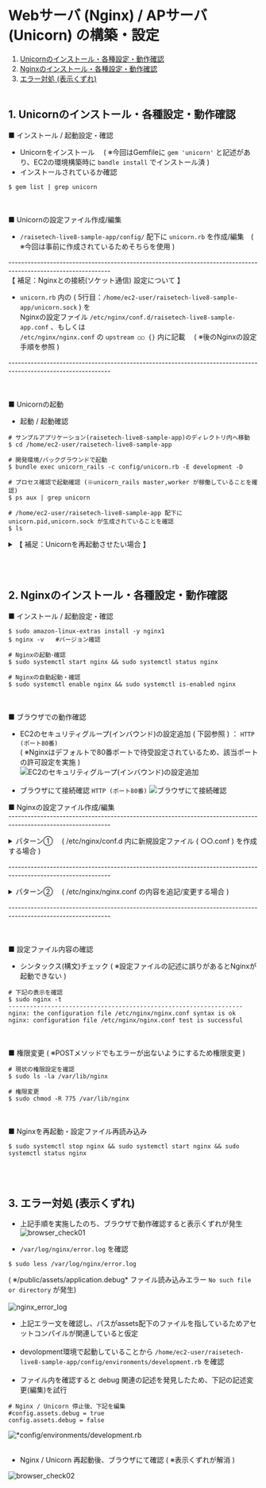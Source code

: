# Webサーバ (Nginx) / APサーバ (Unicorn) の構築・設定<br>
1. [Unicornのインストール・各種設定・動作確認](#1-unicornのインストール各種設定動作確認)
1. [Nginxのインストール・各種設定・動作確認](#2-nginxのインストール各種設定動作確認)
1. [エラー対処 (表示くずれ)](#3-エラー対処-表示くずれ)<br><br>


## 1.  Unicornのインストール・各種設定・動作確認
■ インストール / 起動設定・確認
- Unicornをインストール 　( ※今回はGemfileに `gem 'unicorn'` と記述があり、EC2の環境構築時に `bandle install` でインストール済 )
- インストールされているか確認
```
$ gem list | grep unicorn
```

<br><br>
■ Unicornの設定ファイル作成/編集
- `/raisetech-live8-sample-app/config/` 配下に `unicorn.rb` を作成/編集　( ※今回は事前に作成されているためそちらを使用 )<br>

\--------------------------------------------------------------------------------------------------------------<br>
【 補足：Nginxとの接続(ソケット通信) 設定について 】<br>
- `unicorn.rb` 内の ( 5行目：`/home/ec2-user/raisetech-live8-sample-app/unicorn.sock` ) を<br>
   Nginxの設定ファイル `/etc/nginx/conf.d/raisetech-live8-sample-app.conf` 、もしくは<br>
   `/etc/nginx/nginx.conf` の `upstream ○○ {}` 内に記載　  ( ※後のNginxの設定手順を参照 )<br>

\--------------------------------------------------------------------------------------------------------------<br>
	
<br><br>
■ Unicornの起動
- 起動 / 起動確認
```
# サンプルアプリケーション(raisetech-live8-sample-app)のディレクトリ内へ移動
$ cd /home/ec2-user/raisetech-live8-sample-app

# 開発環境/バックグラウンドで起動
$ bundle exec unicorn_rails -c config/unicorn.rb -E development -D

# プロセス確認で起動確認 (※unicorn_rails master,worker が稼働していることを確認)
$ ps aux | grep unicorn

# /home/ec2-user/raisetech-live8-sample-app 配下に unicorn.pid,unicorn.sock が生成されていることを確認
$ ls
```
<details><summary>【 補足：Unicornを再起動させたい場合 】</summary>
   
```
# unicorn_rails master のPID を確認
$ ps aux | grep unicorn

# Unicornを停止
$ kill <masterのPID>

# 開発環境/バックグラウンドで起動
$ bundle exec unicorn_rails -c config/unicorn.rb -E development -D
```
</details>

	
<br><br>
## 2. Nginxのインストール・各種設定・動作確認
■ インストール / 起動設定・確認
```
$ sudo amazon-linux-extras install -y nginx1
$ nginx -v　　#バージョン確認

# Nginxの起動･確認
$ sudo systemctl start nginx && sudo systemctl status nginx
	
# Nginxの自動起動・確認
$ sudo systemctl enable nginx && sudo systemctl is-enabled nginx
```

<br><br>
■ ブラウザでの動作確認
- EC2のセキュリティグループ(インバウンド)の設定追加 ( 下図参照 ) ： `HTTP (ポート80番)` <br>
( ※Nginxはデフォルトで80番ポートで待受設定されているため、該当ポートの許可設定を実施 )<br>
![EC2のセキュリティグループ(インバウンド)の設定追加](../images/Web-Nginx_AP-Unicorn/securitygroup.png)<br><br>
- ブラウザにて接続確認 `HTTP (ポート80番)`
![ブラウザにて接続確認](../images/Web-Nginx_AP-Unicorn/browser_check_port80.png)<br>

■ Nginxの設定ファイル作成/編集<br>
\--------------------------------------------------------------------------------------------------------------<br>
<details><summary>パターン① 　(  /etc/nginx/conf.d  内に新規設定ファイル ( ○○.conf ) を作成する場合 )</summary>
	
<br><br>
- Nginxの設定ファイルが格納されているディレクトリを確認
```
$ ls -la /etc/nginx
$ tree /etc/nginx　　# ※treeコマンドを使用するには別途インストールが必要
```
![ls -la /etc/nginx](../images/Web-Nginx_AP-Unicorn/nginx_config_directory1.png)
![tree /etc/nginx](../images/Web-Nginx_AP-Unicorn/nginx_config_directory2.png)
	
<br><br>
 - ディレクトリ `/etc/nginx/conf.d` 内に、今回のサンプルアプリケーション用の新規設定ファイルを作成/編集<br>
( ※設定ファイル `/etc/nginx/nginx.conf` 内に、 `/etc/nginx/conf.d` 以下を読み込む設定が記述されているため新規設定ファイルを作成 )
```
# 今回は raisetech-live8-sample-app.conf というファイル名で新規作成
$ sudo vim /etc/nginx/conf.d/raisetech-live8-sample-app.conf
```
- 設定ファイルに以下を記述
```
upstream unicorn {    # upstream ○○：○○は任意のアプリケーション名 ( ※デフォルトはunicorn、パターン①ではデフォルトの名称を使用 )
  # Unicornと連携させるための設定 
  # ( ※今回は同じEC2内でソケット通信をするため下記を記述：/raisetech-live8-sample-app/config/unicorn.rb 内の unicorn.sock を指定 )
  server unix:/home/ec2-user/raisetech-live8-sample-app/unicorn.sock;
}

# サーバの設定
server {
  # 接続を受け付けるポート番号
  listen 80;
  # 接続を受け付けるリクエストURL ( ※下記URL以外ではアクセス不可 )
  server_name < EC2のEIP or パブリックIP >;
  # 接続が来た際のrootディレクトリ ( ※アプリケーションの /public を指定)
  root /home/ec2-user/raisetech-live8-sample-app/public;

   # アップロードファイル容量の上限を2GBに設定。(※デフォルトは1MB)
  client_max_body_size 2g;

  # assetsファイル ( CSSやJavaScriptのファイルなど ) にアクセスが来た際に適用される設定
  location ^~ /assets/ {
    gzip_static on;
    expires max;
    add_header Cache-Control public;
  }

  location @unicorn {
    proxy_set_header X-Forwarded-For $proxy_add_x_forwarded_for;
    proxy_set_header Host $http_host;
    proxy_redirect off;
    proxy_pass http://unicorn;
  }

  try_files $uri/index.html $uri @unicorn;
  error_page 500 502 503 504 /500.html;
}
```
	
<br><br>
- 権限関連対応 ( Nginxの実行ユーザー と Unicornの実行ユーザー を合わせる設定 )<br>
( ※下記対応しなければ `permission denined` エラーが発生し、Nginxの起動ができない )
```
$ sudo vim /etc/nginx/nginx.conf
```
- 設定ファイルに以下を記述<br>
( `/etc/nginx/nginx.conf` の `user nginx;` を `user ec2-user;` に変更 ( ※その他の項目はデフォルト ) )
```
# For more information on configuration, see:
#   * Official English Documentation: http://nginx.org/en/docs/
#   * Official Russian Documentation: http://nginx.org/ru/docs/

#user nginx;　　# 左記を ec2-user に変更 (※直下に記述)
user ec2-user;
worker_processes auto;
error_log /var/log/nginx/error.log;
pid /run/nginx.pid;

# Load dynamic modules. See /usr/share/doc/nginx/README.dynamic.
include /usr/share/nginx/modules/*.conf;

events {
    worker_connections 1024;
}

http {
    log_format  main  '$remote_addr - $remote_user [$time_local] "$request" '
                      '$status $body_bytes_sent "$http_referer" '
                      '"$http_user_agent" "$http_x_forwarded_for"';

    access_log  /var/log/nginx/access.log  main;

    sendfile            on;
    tcp_nopush          on;
    tcp_nodelay         on;
    keepalive_timeout   65;
    types_hash_max_size 4096;

    include             /etc/nginx/mime.types;
    default_type        application/octet-stream;

    # Load modular configuration files from the /etc/nginx/conf.d directory.
    # See http://nginx.org/en/docs/ngx_core_module.html#include
    # for more information.
    include /etc/nginx/conf.d/*.conf;

    server {
        listen       80;
        listen       [::]:80;
        server_name  _;
        root         /usr/share/nginx/html;

        # Load configuration files for the default server block.
        include /etc/nginx/default.d/*.conf;

        error_page 404 /404.html;
        location = /404.html {
        }

        error_page 500 502 503 504 /50x.html;
        location = /50x.html {
        }
    }

# Settings for a TLS enabled server.
#
#    server {
#        listen       443 ssl http2;
#        listen       [::]:443 ssl http2;
#        server_name  _;
#        root         /usr/share/nginx/html;
#
#        ssl_certificate "/etc/pki/nginx/server.crt";
#        ssl_certificate_key "/etc/pki/nginx/private/server.key";
#        ssl_session_cache shared:SSL:1m;
#        ssl_session_timeout  10m;
#        ssl_ciphers PROFILE=SYSTEM;
#        ssl_prefer_server_ciphers on;
#
#        # Load configuration files for the default server block.
#        include /etc/nginx/default.d/*.conf;
#
#        error_page 404 /404.html;
#            location = /40x.html {
#        }
#
#        error_page 500 502 503 504 /50x.html;
#            location = /50x.html {
#        }
#    }

}
```
</details>
	
	
\--------------------------------------------------------------------------------------------------------------<br>
<details><summary>パターン② 　(  /etc/nginx/nginx.conf  の内容を追記/変更する場合 )</summary>
	
<br><br>
- Nginxの設定ファイルが格納されているディレクトリを確認
```
$ ls -la /etc/nginx
$ tree /etc/nginx　　# ※treeコマンドを使用するには別途インストールが必要
```
![ls -la /etc/nginx](../images/Web-Nginx_AP-Unicorn/nginx_config_directory1.png)
![tree /etc/nginx](../images/Web-Nginx_AP-Unicorn/nginx_config_directory2.png)
	
	
	
<br><br>
- `/etc/nginx/nginx.conf` を編集
```	
$ sudo vim /etc/nginx/nginx.conf
```	
- 設定ファイルに以下を記述
```
# For more information on configuration, see:
#   * Official English Documentation: http://nginx.org/en/docs/
#   * Official Russian Documentation: http://nginx.org/ru/docs/

#user nginx;  # 左記を ec2-user に変更 (※直下に記述)
user ec2-user;
worker_processes auto;
error_log /var/log/nginx/error.log;
pid /run/nginx.pid;

# Load dynamic modules. See /usr/share/doc/nginx/README.dynamic.
include /usr/share/nginx/modules/*.conf;

events {
    worker_connections 1024;
}

http {
    log_format  main  '$remote_addr - $remote_user [$time_local] "$request" '
                      '$status $body_bytes_sent "$http_referer" '
                      '"$http_user_agent" "$http_x_forwarded_for"';

    access_log  /var/log/nginx/access.log  main;

    sendfile            on;
    tcp_nopush          on;
    tcp_nodelay         on;
    keepalive_timeout   65;
    types_hash_max_size 4096;

    include             /etc/nginx/mime.types;
    default_type        application/octet-stream;

    # Load modular configuration files from the /etc/nginx/conf.d directory.
    # See http://nginx.org/en/docs/ngx_core_module.html#include
    # for more information.

    # 下記を読み込まないようにコメントアウト
    # include /etc/nginx/conf.d/*.conf;

    upstream raisetech-live8-sample-app {    # upstream ○○：○○は任意のアプリケーション名 ( ※デフォルトはunicorn、パターン②では名称を変更 )
      # Unicornと連携させるための設定を追加
      # ( ※今回は同じEC2内でソケット通信をするため下記を記述：/raisetech-live8-sample-app/config/unicorn.rb内のunicorn.sockを指定 )
      server unix:/home/ec2-user/raisetech-live8-sample-app/unicorn.sock;
    }

    server {
        listen       80;
        listen       [::]:80;
	server_name < EC2のEIP or パブリックIP > ;  
	# 接続が来た際のrootディレクトリ ( ※アプリケーションの /public を指定)
	root /home/ec2-user/raisetech-live8-sample-app/public;

        # Load configuration files for the default server block.
        # include /etc/nginx/default.d/*.conf;　#左記を読み込まないようにコメントアウト

	# 下記を追加：上記 upstream ○○ のアプリケーション名を @○○ に変更 ( ※デフォルトはunicorn )
	try_files $uri/index.html $uri @raisetech-live8-sample-app;

	# 下記を追加：上記 upstream ○○ のアプリケーション名を @○○ に変更 ( ※デフォルトはunicorn )
	location @raisetech-live8-sample-app {
    	  proxy_set_header X-Forwarded-For $proxy_add_x_forwarded_for;
    	  proxy_set_header Host $http_host;
    	  proxy_redirect off;
    	  proxy_pass http://raisetech-live8-sample-app;  # 左記 http:// 以下を、上記 upstream ○○ のアプリケーション名に変更 ( ※デフォルトはunicorn )
    	}

        error_page 404 /404.html;
        location = /404.html {
        }

        error_page 500 502 503 504 /50x.html;
        location = /50x.html {
        }
    }

# Settings for a TLS enabled server.
#
#    server {
#        listen       443 ssl http2;
#        listen       [::]:443 ssl http2;
#        server_name  _;
#        root         /usr/share/nginx/html;
#
#        ssl_certificate "/etc/pki/nginx/server.crt";
#        ssl_certificate_key "/etc/pki/nginx/private/server.key";
#        ssl_session_cache shared:SSL:1m;
#        ssl_session_timeout  10m;
#        ssl_ciphers PROFILE=SYSTEM;
#        ssl_prefer_server_ciphers on;
#
#        # Load configuration files for the default server block.
#        include /etc/nginx/default.d/*.conf;
#
#        error_page 404 /404.html;
#            location = /40x.html {
#        }
#
#        error_page 500 502 503 504 /50x.html;
#            location = /50x.html {
#        }
#    }

}
```
</details>
	
\--------------------------------------------------------------------------------------------------------------<br>
	
<br><br>
■ 設定ファイル内容の確認<br>
- シンタックス(構文)チェック ( ※設定ファイルの記述に誤りがあるとNginxが起動できない )
```
# 下記の表示を確認
$ sudo nginx -t
------------------------------------------------------------------
nginx: the configuration file /etc/nginx/nginx.conf syntax is ok
nginx: configuration file /etc/nginx/nginx.conf test is successful
```


<br><br>
■ 権限変更 ( ※POSTメソッドでもエラーが出ないようにするため権限変更 )
```
# 現状の権限設定を確認
$ sudo ls -la /var/lib/nginx

# 権限変更
$ sudo chmod -R 775 /var/lib/nginx
```

<br><br>
■ Nginxを再起動・設定ファイル再読み込み
```
$ sudo systemctl stop nginx && sudo systemctl start nginx && sudo systemctl status nginx
```
	
<br><br>	
## 3. エラー対処 (表示くずれ)
- 上記手順を実施したのち、ブラウザで動作確認すると表示くずれが発生<br>
![browser_check01](../images/Web-Nginx_AP-Unicorn/error_handling/browser_check01.png)<br>

- `/var/log/nginx/error.log` を確認<br>
```
$ sudo less /var/log/nginx/error.log
```
( ※/public/assets/application.debug* ファイル読み込みエラー `No such file or directory` が発生)<br><br>
![nginx_error_log](../images/Web-Nginx_AP-Unicorn/error_handling/nginx_error_log.png)<br>
- 上記エラー文を確認し、パスがassets配下のファイルを指しているためアセットコンパイルが関連していると仮定<br><br>
- devolopment環境で起動していることから `/home/ec2-user/raisetech-live8-sample-app/config/environments/development.rb` を確認<br><br>
- ファイル内を確認すると debug 関連の記述を発見したため、下記の記述変更(編集)を試行<br>
```
# Nginx / Unicorn 停止後、下記を編集
#config.assets.debug = true
config.assets.debug = false
```
![*config/environments/development.rb](../images/Web-Nginx_AP-Unicorn/error_handling/development_rb.png)<br><br>	

- Nginx / Unicorn 再起動後、ブラウザにて確認 ( ※表示くずれが解消 )<br>

![browser_check02](../images/Web-Nginx_AP-Unicorn/error_handling/browser_check02.png)

